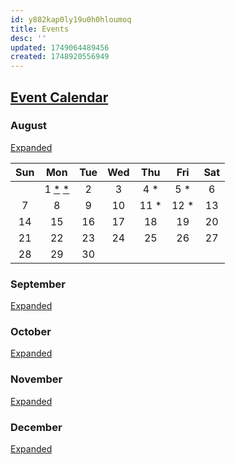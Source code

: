 ```yaml
---
id: y882kap0ly19u0h0hloumoq
title: Events
desc: ''
updated: 1749064489456
created: 1748920556949
---
```


## [Event Calendar](./events.calendar.md)

### August

[Expanded](./events.calendar.august.md)

| Sun |            Mon            | Tue | Wed |  Thu  |  Fri  | Sat |
| :-: | :-----------------------: | :-: | :-: | :---: | :---: | :-: |
|     | 1 [\*][A1-BR] [\*][A1-SS] |  2  |  3  | 4 \*  | 5 \*  |  6  |
|  7  |             8             |  9  | 10  | 11 \* | 12 \* | 13  |
| 14  |            15             | 16  | 17  |  18   |  19   | 20  |
| 21  |            22             | 23  | 24  |  25   |  26   | 27  |
| 28  |            29             | 30  |     |       |       |     |

[A1-BR]: ## 'Balloon Race'
[A1-SS]: ## 'Sanguine Swarms'

### September

[Expanded](./events.calendar.september.md)

### October

[Expanded](./events.calendar.october.md)

### November

[Expanded](./events.calendar.november.md)

### December

[Expanded](./events.calendar.december.md)
